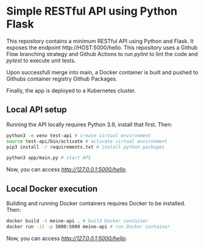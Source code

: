 # Simple RESTful API using Python Flask 

This repository contains a minimum RESTful API using Python and Flask. It exposes the endpoint http://HOST:5000/hello. This repository uses a Github Flow branching strategy and Github Actions to run _pylint_ to lint the code and _pytest_ to execute unit tests.

Upon successfull merge into main, a Docker container is built and pushed to Githubs container registry Github Packages.

Finally, the app is deployed to a Kubernetes cluster.

## Local API setup

Running the API locally requires Python 3.9, install that first. Then:

``` bash
python3 -m venv test-api # create virtual environment
source test-api/bin/activate # activate virtual environment
pip3 install -r requirements.txt # install python packages

python3 app/main.py # start API
```

Now, you can access _http://127.0.0.1:5000/hello_.

## Local Docker execution

Building and running Docker containers requires Docker to be installed. Then:
``` bash
docker build -t meine-api . # build Docker container
docker run -it -p 5000:5000 meine-api # run Docker container
```

Now, you can access _http://127.0.0.1:5000/hello_.

